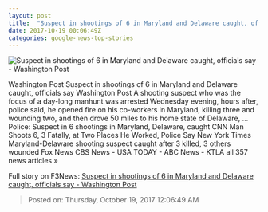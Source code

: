 ```yaml
---
layout: post
title:  "Suspect in shootings of 6 in Maryland and Delaware caught, officials say - Washington Post"
date: 2017-10-19 00:06:49Z
categories: google-news-top-stories
---
```


![Suspect in shootings of 6 in Maryland and Delaware caught, officials say - Washington Post](https://img.washingtonpost.com/rf/image_1484w/2010-2019/WashingtonPost/2017/10/18/Local/Images/radee%20labeeb%20prince.jpg?t=20170517)

Washington Post Suspect in shootings of 6 in Maryland and Delaware caught, officials say Washington Post A shooting suspect who was the focus of a day-long manhunt was arrested Wednesday evening, hours after, police said, he opened fire on his co-workers in Maryland, killing three and wounding two, and then drove 50 miles to his home state of Delaware, ... Police: Suspect in 6 shootings in Maryland, Delaware, caught CNN Man Shoots 6, 3 Fatally, at Two Places He Worked, Police Say New York Times Maryland-Delaware shooting suspect caught after 3 killed, 3 others wounded Fox News CBS News - USA TODAY - ABC News - KTLA all 357 news articles »


Full story on F3News: [Suspect in shootings of 6 in Maryland and Delaware caught, officials say - Washington Post](http://www.f3nws.com/n/3jNfeF)

> Posted on: Thursday, October 19, 2017 12:06:49 AM
